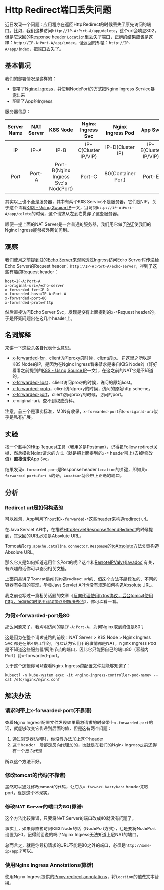 # Http Redirect端口丢失问题

近日发现一个问题：应用程序在返回Http Redirect的时候丢失了原先访问的端口。比如，我们这样访问`http://IP-A:Port-A/app/delete`，这个url会响应302，但是它返回的Response header `Location`里丢失了端口，正确的结果应该是这样：`http://IP-A:Port-A/app/index`，但返回的却是：`http://IP-A/app/index`，把端口丢失了。

## 基本情况

我们的部署情况是这样的：

* 部署了[Nginx Ingress][ingress-nginx]，并使用NodePort的方式把Nginx Ingress Service暴露出来
* 配置了App的Ingress


服务器信息：

| Server Name | NAT Server  | K8S Node | Nginx Ingress Svc  | Nginx Ingress Pod | App Svc               | App Pod         |
|:-----------:|:-----------:|:--------:|:-----------------------:|:----------------------:|:---------------------:|:---------------:|
| IP          | IP-A        | IP-B     | IP-C(Cluster IP/VIP)   | IP-D(Cluster IP)       | IP-E(Cluster IP/VIP) | IP-F(ClusterIP) |
| Port        | Port-A      | Port-B(Nginx Ingress Svc's NodePort) | Port-C                  | 80(Container Port)     | Port-E                | Port-F   |


其实以上也不全是服务器，其中有两个K8S Service不是服务器，它们是VIP，关于这个请看[K8S - Using Source IP][k8s-doc-using-source-ip]一文，当访问`http://IP-A:Port-A/app/delete`的时候，这个请求从左到右贯穿了这些服务器。

顺便一提上面的NAT Server是一台普通的服务器，我们用它做了[PAT][wiki-pat]使我们的Nginx Ingress能够被外网访问到。

## 观察

我们使用之前提到过的[Echo Server][sample-echo-server]来观察透过Ingress访问Echo Server时传递给Echo Server的Request header：`http://IP-A:Port-A/echo-server`，得到了这些有趣的Request header：

```
host=IP-A:Port-A
x-original-uri=/echo-server
x-forwarded-for=IP-B
x-forwarded-host=IP-A:Port-A
x-forwarded-port=80
x-forwarded-proto=http
```

然后直接访问Echo Server Svc，发现是没有上面提到的`x-*`Request header的。于是怀疑问题出在这几个header上。

## 名词解释

来讲一下这些头各自代表什么意思。

* [x-forwarded-for][x-forwarded-for]，client访问proxy的时候，client的ip。
   在这里之所以是K8S Node的IP，是因为在Nginx Ingress看来请求是来自K8S Node的（好好看看之前提到的[K8S - Using Source IP][k8s-doc-using-source-ip]一文），在这之前的NAT它是不知道的。
* [x-forwarded-host][x-forwarded-host]，client访问proxy的时候，访问的原始host。
* [x-forwarded-proto][x-forwarded-proto]，client访问proxy的时候，访问的原始http scheme。
* [x-forwarded-port][x-forwarded-port]，client访问proxy的时候，访问的port。
* x-original-uri，查不到权威资料。

注意，前三个是事实标准，MDN有收录，`x-forwarded-port`和`x-original-uri`似乎是私有扩展。

## 实验

找一个趁手的Http Request工具（我用的是Postman），记得把Follow redirect关掉，然后模拟Nginx请求的方式（就是把上面提到的`x-*` header带上/去掉/修改值）**直接请求**App Svc。

结果发现`x-forwarded-port`是Response header `Location`的关键，即如果`x-forwarded-port=Port-A`的话，`Location`就会带上正确的端口。

## 分析

### Redirect url是如何构造的

可以推测，App利用了`host`和`x-forwarded-*`这些header来构造redirect url。

在Java Servlet API中，在描述[HttpServletResponse#sendRedirect][javadoc-send-redirect]的时候提到，其返回的URL必须是Absolute URL。

Tomcat的`org.apache.catalina.connector.Response`的[toAbsolute方法][src-tomcat85-connector-response-to-absolute]负责构造Absolute URL。

那么它又是如何知道选用什么Port的呢？这个和[RemoteIPValve][remote-ip-valve]([javadoc][javadoc-remote-ip-valve])有关，有兴趣的话你可以查阅相关文档。

上面只是讲了Tomcat是如何构造redirect url的，但这个方法不是标准的，不同的容器有各自的实现，毕竟Java Servlet API也没有规定如何构造Absolute URL。

我之前也写过一篇相关话题的文章《[反向代理使用https协议，后台tomcat使用http，redirect时使用错误协议的解决办法][segmentfault-article]》，你可以看一看。

### 为何x-forwarded-port是80

那么问题来了，我明明访问的是`IP-A:Port-A`，为何Nginx取到的值是80？

这是因为在整个请求链路的前段：NAT Server > K8S Node > Nginx Ingress Svc 都是在第4层工作的，可以认为它们干的事情都是NAT，Nginx Ingress Pod是不知道这些服务器/网络节点的端口，因此它只能把自己的端口80（容器内Port）给x-forwarded-port。

关于这个逻辑你可以查看Nginx Ingress的配置文件就能够知道了：

```
kubectl -n kube-system exec -it <nginx-ingress-controller-pod-name> -- cat /etc/nginx/nginx.conf
```

## 解决办法

### 请求时带上x-forwarded-port(不靠谱)

查看Nginx Ingress配置文件发现如果最初请求的时候带上`x-forwarded-port`的话，就能够改变它传递到后面的值，但是这有两个问题：

1. 通过浏览器访问时，你没有办法加上这个header
2. 这个header一般都是反向代理加的，也就是在我们的Nginx Ingress之前还得有一个反向代理

所以这个方法不好。

### 修改tomcat的代码(不靠谱)

虽然可以通过修改tomcat的代码，让它从`x-forward-host/host` header来取port，但是这个不现实。

### 修改NAT Server的端口为80(靠谱)

这个方法比较靠谱，只要将NAT Server的端口改成80就没有问题了。

事实上，如果你直接访问K8S Node的话（NodePort方式），也是要将NodePort设置为80，记得前面说的吗？Nginx Ingress无法知道上层NAT的端口。

总而言之，就是你最初请求的URL不能是80之外的端口，必须是`http://some-ip/app`才可以。

### 使用Nginx Ingress Annotations(靠谱)

使用Nginx Ingress提供的[Proxy redirect annotations][nginx-proxy-redirect-annotation]，将`Location`的值做文本替换。

[ingress-nginx]: https://kubernetes.github.io/ingress-nginx/
[k8s-doc-using-source-ip]: https://kubernetes.io/docs/tutorials/services/source-ip/
[sample-echo-server]: ../../sample-apps/echo-server
[wiki-pat]: https://zh.wikipedia.org/wiki/网络地址转换#网络地址端口转换（NAPT）
[javadoc-send-redirect]: https://docs.oracle.com/javaee/7/api/javax/servlet/http/HttpServletResponse.html#sendRedirect-java.lang.String-
[src-tomcat85-connector-response-to-absolute]: https://github.com/apache/tomcat85/blob/trunk/java/org/apache/catalina/connector/Response.java#L1646
[remote-ip-valve]: https://tomcat.apache.org/tomcat-8.5-doc/config/valve.html#Remote_IP_Valve
[javadoc-remote-ip-valve]: http://tomcat.apache.org/tomcat-8.5-doc/api/org/apache/catalina/valves/RemoteIpValve.html
[segmentfault-article]: https://segmentfault.com/a/1190000006206083
[x-forwarded-for]: https://developer.mozilla.org/en-US/docs/Web/HTTP/Headers/X-Forwarded-For
[x-forwarded-proto]: https://developer.mozilla.org/en-US/docs/Web/HTTP/Headers/X-Forwarded-Proto
[x-forwarded-host]: https://developer.mozilla.org/en-US/docs/Web/HTTP/Headers/X-Forwarded-Host
[x-forwarded-port]: https://docs.aws.amazon.com/elasticloadbalancing/latest/classic/x-forwarded-headers.html#x-forwarded-port
[nginx-proxy-redirect-annotation]: https://kubernetes.github.io/ingress-nginx/user-guide/nginx-configuration/annotations/#proxy-redirect